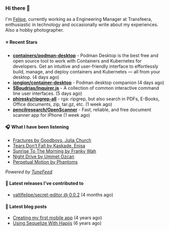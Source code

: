 ### Hi there 👋

I'm [Felipe](https://felipevm.com), currently working as a Engineering Manager at Transfeera, enthusiastic in technology and occasionally write about my experiences. Also a hobby photographer.

#### ⭐ Recent Stars
- **[containers/podman-desktop](https://github.com/containers/podman-desktop)** - Podman Desktop is the best free and open source tool to work with Containers and Kubernetes for developers. Get an intuitive and user-friendly interface to effortlessly build, manage, and deploy containers and Kubernetes — all from your desktop. (4 days ago)
- **[iongion/container-desktop](https://github.com/iongion/container-desktop)** - Podman desktop companion (4 days ago)
- **[SBoudrias/Inquirer.js](https://github.com/SBoudrias/Inquirer.js)** - A collection of common interactive command line user interfaces. (5 days ago)
- **[phiresky/ripgrep-all](https://github.com/phiresky/ripgrep-all)** - rga: ripgrep, but also search in PDFs, E-Books, Office documents, zip, tar.gz, etc. (1 week ago)
- **[pencilresearch/OpenScanner](https://github.com/pencilresearch/OpenScanner)** - Fast, reliable, and free document scanner app for iPhone (1 week ago)

#### 🎧 What I have been listening
- [Fractures by Goodboys, Julia Church](https://open.spotify.com/track/16FdkLSRxfE03wsuOa2xs9)
- [Tears Don’t Fall by Kaskade, Enisa](https://open.spotify.com/track/3Hsbv9Z19MaIfXOu8S2v34)
- [Sunrise To The Morning by Franky Wah](https://open.spotify.com/track/3emVhc0IE2PTmy2XUFqHmF)
- [Night Drive by Ummet Ozcan](https://open.spotify.com/track/3UMw5qedrTAXx3UjcFOBA5)
- [Perpetual Motion by Phantoms](https://open.spotify.com/track/0VCAhRyaKqT3SloA0NDJyR)

_Powered by [TuneFeed](https://tunefeed.app?ref=valtlfelipe-gh-profile)_ 

#### 🚀 Latest releases I've contributed to


- [valtlfelipe/secret-editor @ 0.0.2](https://github.com/valtlfelipe/secret-editor/releases/tag/0.0.2) (4 months ago)

#### 📄 Latest blog posts
- [Creating my first mobile app](https://felipevm.com/posts/creating-my-first-mobile-app/) (4 years ago)
- [Using Sequelize With Hapijs](https://felipevm.com/posts/using-sequelize-with-hapijs/) (6 years ago)
